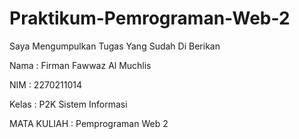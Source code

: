 # Praktikum-Pemrograman-Web-2
Saya Mengumpulkan Tugas Yang Sudah Di Berikan


Nama   : Firman Fawwaz Al Muchlis



NIM    : 2270211014


Kelas  : P2K Sistem Informasi 

MATA KULIAH : Pemprograman Web 2
